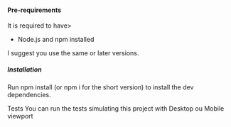 #### Pre-requirements
It is required to have>
- Node.js and npm installed

I suggest you use the same or later versions.

##### Installation
Run npm install (or npm i for the short version) to install the dev dependencies.

Tests
You can run the tests simulating this project with Desktop ou Mobile viewport